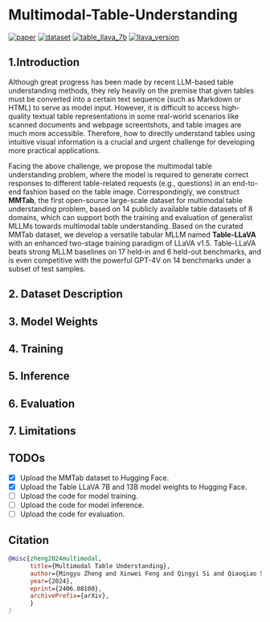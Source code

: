 # Multimodal-Table-Understanding

[![paper](https://img.shields.io/badge/Paper-ACL_2024-red)](https://arxiv.org/abs/2406.08100) [![dataset](https://img.shields.io/badge/🤗_HuggingFace-Dataset-yellow)](https://huggingface.co/datasets/SpursgoZmy/MMTab) [![table_llava_7b](https://img.shields.io/badge/🤗_HuggingFace-Model-yellow)](https://huggingface.co/SpursgoZmy/table-llava-v1.5-7b) [![llava_version](https://img.shields.io/badge/Code_Base-🌋_LLaVA_v1.5-yellow)](https://github.com/haotian-liu/LLaVA)

## 1.Introduction

Although great progress has been made by recent LLM-based table understanding methods, they rely heavily on the premise that given tables must be converted into a certain text sequence (such as Markdown or HTML) to serve as model input. However, it is difficult to access high-quality textual table representations in some real-world scenarios like scanned documents and webpage screentshots, and table images are much more accessible. Therefore, how to directly understand tables using intuitive visual information
is a crucial and urgent challenge for developing more practical applications.

Facing the above challenge, we propose the multimodal table understanding problem, where the model is required to generate correct responses to different table-related requests (e.g., questions) in an end-to-end fashion based on the table image. Correspondingly, we construct **MMTab**, the first open-source large-scale dataset for multimodal table understanding problem, based on 14 publicly available table datasets of 8 domains, which can support both the training and evaluation of generalist MLLMs towards multimodal table understanding. Based on the curated MMTab dataset, we develop a versatile tabular MLLM named **Table-LLaVA** with an enhanced two-stage training paradigm of LLaVA v1.5. Table-LLaVA beats
strong MLLM baselines on 17 held-in and 6 held-out benchmarks, and is even competitive with the powerful GPT-4V on 14 benchmarks under a subset of test samples. 

## 2. Dataset Description

## 3. Model Weights

## 4. Training

## 5. Inference

## 6. Evaluation

## 7. Limitations

## TODOs
- [x] Upload the MMTab dataset to Hugging Face.
- [x] Upload the Table LLaVA 7B and 13B model weights to Hugging Face.
- [ ] Upload the code for model training.
- [ ] Upload the code for model inference.
- [ ] Upload the code for evaluation.

## Citation
```bibtex
@misc{zheng2024multimodal,
      title={Multimodal Table Understanding}, 
      author={Mingyu Zheng and Xinwei Feng and Qingyi Si and Qiaoqiao She and Zheng Lin and Wenbin Jiang and Weiping Wang},
      year={2024},
      eprint={2406.08100},
      archivePrefix={arXiv},
      }
}
```
